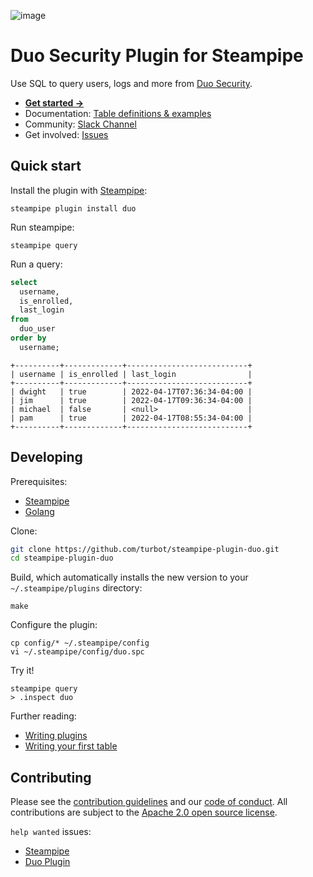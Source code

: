 ![image](https://hub.steampipe.io/images/plugins/turbot/duo-social-graphic.png)

# Duo Security Plugin for Steampipe

Use SQL to query users, logs and more from [Duo Security](https://duosecurity.com).

* **[Get started →](https://hub.steampipe.io/plugins/turbot/duo)**
* Documentation: [Table definitions & examples](https://hub.steampipe.io/plugins/turbot/duo/tables)
* Community: [Slack Channel](https://steampipe.io/community/join)
* Get involved: [Issues](https://github.com/turbot/steampipe-plugin-duo/issues)

## Quick start

Install the plugin with [Steampipe](https://steampipe.io):

```shell
steampipe plugin install duo
```

Run steampipe:

```shell
steampipe query
```

Run a query:

```sql
select
  username,
  is_enrolled,
  last_login
from
  duo_user
order by
  username;
```

```
+----------+-------------+---------------------------+
| username | is_enrolled | last_login                |
+----------+-------------+---------------------------+
| dwight   | true        | 2022-04-17T07:36:34-04:00 |
| jim      | true        | 2022-04-17T09:36:34-04:00 |
| michael  | false       | <null>                    |
| pam      | true        | 2022-04-17T08:55:34-04:00 |
+----------+-------------+---------------------------+
```

## Developing

Prerequisites:

- [Steampipe](https://steampipe.io/downloads)
- [Golang](https://golang.org/doc/install)

Clone:

```sh
git clone https://github.com/turbot/steampipe-plugin-duo.git
cd steampipe-plugin-duo
```

Build, which automatically installs the new version to your `~/.steampipe/plugins` directory:

```
make
```

Configure the plugin:

```
cp config/* ~/.steampipe/config
vi ~/.steampipe/config/duo.spc
```

Try it!

```
steampipe query
> .inspect duo
```

Further reading:
* [Writing plugins](https://steampipe.io/docs/develop/writing-plugins)
* [Writing your first table](https://steampipe.io/docs/develop/writing-your-first-table)

## Contributing

Please see the [contribution guidelines](https://github.com/turbot/steampipe/blob/main/CONTRIBUTING.md) and our [code of conduct](https://github.com/turbot/steampipe/blob/main/CODE_OF_CONDUCT.md). All contributions are subject to the [Apache 2.0 open source license](https://github.com/turbot/steampipe-plugin-duo/blob/main/LICENSE).

`help wanted` issues:
- [Steampipe](https://github.com/turbot/steampipe/labels/help%20wanted)
- [Duo Plugin](https://github.com/turbot/steampipe-plugin-duo/labels/help%20wanted)
